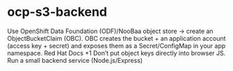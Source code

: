 # ocp-s3-backend
Use OpenShift Data Foundation (ODF)/NooBaa object store → create an ObjectBucketClaim (OBC). OBC creates the bucket + an application account (access key + secret) and exposes them as a Secret/ConfigMap in your app namespace.  Red Hat Docs +1  Don’t put object keys directly into browser JS. Run a small backend service (Node.js/Express)
